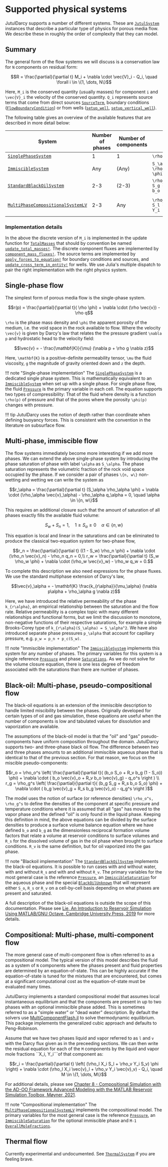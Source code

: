 # Supported physical systems
JutulDarcy supports a number of different systems. These are [`JutulSystem`](https://sintefmath.github.io/Jutul.jl/dev/usage/#Jutul.JutulSystem) instances that describe a particular type of physics for porous media flow. We describe these in roughly the order of complexity that they can model.

## Summary
The general form of the flow systems we will discuss is a conservation law for ``N`` components on residual form:

```math
R = \frac{\partial}{\partial t} M_i + \nabla \cdot \vec{V}_i - Q_i, \quad \forall i \in \{1, \dots, N\}
```

Here, ``M_i`` is the conserved quantity (usually masses) for component ``i`` and ``\vec{V}_i`` the velocity of the conserved quantity. ``Q_i`` represents source terms that come from direct sources [`SourceTerm`](@ref), boundary conditions ([`FlowBoundaryCondition`](@ref)) or from wells ([`setup_well`](@ref), [`setup_vertical_well`](@ref)).

The following table gives an overview of the available features that are described in more detail below:

| System | Number of phases | Number of components | ``M`` | ``V`` |
|---|---|---|---|---|
| [`SinglePhaseSystem`](@ref) | 1 | 1 | ``\rho \phi `` | ``\rho \vec{v}`` |
| [`ImmiscibleSystem`](@ref) | Any | (Any) | ``S_\alpha \rho_\alpha \phi`` | ``\rho_\alpha \vec{v}_\alpha`` |
| [`StandardBlackOilSystem`](@ref) | 2-3 | (2-3) | ``\rho_o^s(b_g S_g + R_s b_o S_o)`` | `` b_g \vec{v}_g + R_s b_g \vec{v}_o`` |
| [`MultiPhaseCompositionalSystemLV`](@ref) | 2-3 | Any | ``\rho_l X_i S_l + \rho_v Y_i S_v`` | ``\rho_l X_i \vec{v}_l + \rho_v Y_i \vec{v}_v`` |



### Implementation details
In the above the discrete version of ``M_i`` is implemented in the update function for [`TotalMasses`](@ref) that should by convention be named [`update_total_masses!`](@ref). The discrete component fluxes are implemented by [`component_mass_fluxes!`](@ref). The source terms are implemented by [`apply_forces_to_equation!`](@ref) for boundary conditions and sources, and [`update_cross_term_in_entity!`](@ref) for wells. We use Julia's multiple dispatch to pair the right implementation with the right physics system.

## Single-phase flow
The simplest form of porous media flow is the single-phase system.

```math
r(p) = \frac{\partial}{\partial t}( \rho \phi) + \nabla \cdot (\rho \vec{v}) - \rho q
```

``\rho`` is the phase mass density and ``\phi`` the apparent porosity of the medium, i.e. the void space in the rock available to flow. Where the velocity ``\vec{v}`` is given by Darcy's law that relates the the pressure gradient ``\nabla p`` and hydrostatic head to the velocity field:

```math
\vec{v} = - \frac{\mathbf{K}}{\mu} (\nabla p + \rho g \nabla z)
```

Here, ``\mathbf{K}`` is a positive-definite permeability tensor, ``\mu`` the fluid viscosity, ``g`` the magnitude of gravity oriented down and ``z`` the depth. 

!!! note "Single-phase implementation"
    The [`SinglePhaseSystem`](@ref) is a dedicated single phase system. This is mathematically equivalent to an [`ImmiscibleSystem`](@ref) when set up with a single phase. For single phase flow, the fluid [`Pressure`](@ref) is the primary variable in each cell. The equation supports two types of compressibility: That of the fluid where density is a function ``\rho(p)`` of pressure and that of the pores where the porosity ``\phi(p)`` changes with pressure.


!!! tip
    JutulDarcy uses the notion of depth rather than coordinate when defining buoyancy forces. This is consistent with the convention in the literature on subsurface flow.


## Multi-phase, immiscible flow
The flow systems immediately become more interesting if we add more phases. We can extend the above single-phase system by introducing the phase saturation of phase with label ``\alpha`` as ``S_\alpha``. The phase saturation represents the volumetric fraction of the rock void space occupied by the phase. If we consider a pair of phases ``\{n, w\}`` non-wetting and wetting we can write the system as

```math
r_\alpha = \frac{\partial}{\partial t} (S_\alpha \rho_\alpha \phi) + \nabla \cdot (\rho_\alpha \vec{v}_\alpha) - \rho_\alpha q_\alpha = 0, \quad \alpha \in \{n, w\}
```
This requires an additional closure such that the amount of saturation of all phases exactly fills the available fluid volume:
```math
S_w + S_n = 1, \quad 1 \ge S_\alpha \ge 0 \quad \alpha \in \{n, w\}
```
This equation is local and linear in the saturations and can be eliminated to produce the classical two-equation system for two-phase flow,
```math
r_n = \frac{\partial}{\partial t} ((1 - S_w) \rho_n \phi) + \nabla \cdot (\rho_n \vec{v}_n) - \rho_n q_n = 0,\\
r_w = \frac{\partial}{\partial t} (S_w \rho_w \phi) + \nabla \cdot (\rho_w \vec{v}_w) - \rho_w q_w = 0.
```
To complete this description we also need expressions for the phase fluxes. We use the standard multiphase extension of Darcy's law,
```math
\vec{v}_\alpha = - \mathbf{K} \frac{k_{r\alpha}}{\mu_\alpha} (\nabla p\alpha + \rho_\alpha g \nabla z)
```
Here, we have introduced the relative permeability of the phase ``k_{r\alpha}``, an empirical relationship between the saturation and the flow rate. Relative permeability is a complex topic with many different relationships and functional forms, but we limit the discussion to monotone, non-negative functions of their respective saturations, for example a simple Brooks-Corey type of ``k_{r\alpha}(S_\alpha) = S_\alpha^2``. We have also introduced separate phase pressures ``p_\alpha`` that account for capillary pressure, e.g. ``p_w = p_n + p_c(S_w)``.

!!! note "Immiscible implementation"
    The [`ImmiscibleSystem`](@ref) implements this system for any number of phases. The primary variables for this system is a single reference [`Pressure`](@ref) and phase [`Saturations`](@ref). As we do not solve for the volume closure equation, there is one less degree of freedom associated with the saturations than there are number of phases.

## Black-oil: Multi-phase, pseudo-compositional flow
The black-oil equations is an extension of the immiscible description to handle limited miscibility between the phases. Originally developed for certain types of oil and gas simulation, these equations are useful when the number of components is low and tabulated values for dissolution and vaporization are available.

The assumptions of the black-oil model is that the "oil" and "gas" pseudo-components have uniform composition throughout the domain. JutulDarcy supports two- and three-phase black oil flow. The difference between two and three phases amounts to an additional immiscible aqueous phase that is identical to that of the previous section. For that reason, we focus on the miscible pseudo-components:
```math
r_o = \rho_o^s \left( \frac{\partial}{\partial t}( (b_o S_o + R_v b_g (1 - S_o)) \phi) + \nabla \cdot ( b_o \vec{v}_o + R_v b_o \vec{v}_g) - q_o^s \right ) \\
r_g = \rho_g^s \left( \frac{\partial}{\partial t}( (b_g S_g + R_s b_o S_o) \phi) + \nabla \cdot ( b_g \vec{v}_g + R_s b_g \vec{v}_o) - q_g^s \right )
```

The model uses the notion of surface (or reference densities) ``\rho_o^s, \rho_g^s`` to define the densities of the component at specific pressure and temperature conditions where it is assumed that all "gas" has moved to the vapor phase and the defined "oil" is only found in the liquid phase. Keeping this definition in mind, the above equations can be divided by the surface densities to produce a surface volume balance equation where we have defined `b_o` and `b_g` as the dimensionless reciprocal formation volume factors that relate a volume at reservoir conditions to surface volumes and `R_s` for the dissolved volume of gas in the oil phase when brought to surface conditions. `R_v` is the same definition, but for oil vaporized into the gas phase.

!!! note "Blackoil implementation"
    The [`StandardBlackOilSystem`](@ref) implements the black-oil equations. It is possible to run cases with and without water, with and without ``R_s`` and with and without ``R_v``. The primary variables for the most general case is the reference [`Pressure`](@ref), an [`ImmiscibleSaturation`](@ref) for the aqueous phase and the special [`BlackOilUnknown`](@ref) that will represent either ``S_o``, ``R_s`` or ``R_v`` on a cell-by-cell basis depending on what phases are present and saturated.

A full description of the black-oil equations is outside the scope of this documentation. Please see [Lie, An Introduction to Reservoir Simulation Using MATLAB/GNU Octave, Cambridge University Press, 2019](https://doi.org/10.1017/9781108591416) for more details.
## Compositional: Multi-phase, multi-component flow
The more general case of multi-component flow is often referred to as a compositional model. The typical version of this model describes the fluid as a system of ``N`` components where the phases present and fluid properties are determined by an equation-of-state. This can be highly accurate if the equation-of-state is tuned for the mixtures that are encountered, but comes at a significant computational cost as the equation-of-state must be evaluated many times.

JutulDarcy implements a standard compositional model that assumes local instantaneous equilibrium and that the components are present in up to two phases with an optional immiscible phase added. This is sometimes referred to as a "simple water" or "dead water" description. By default the solvers use [MultiComponentFlash.jl](https://github.com/moyner/MultiComponentFlash.jl) to solve thermodynamic equilibrium. This package implements the generalized cubic approach and defaults to Peng-Robinson.

Assume that we have two phases liquid and vapor referred to as ``l`` and ``v`` with the Darcy flux given as in the preceeding sections. We can then write the residual equation for each of the ``M`` components by the liquid and vapor mole fractions ``X_i, Y_i```of that component as:

```math
r_i = \frac{\partial}{\partial t} \left( (\rho_l X_i S_l + \rho_v Y_i S_v) \phi \right) + \nabla \cdot (\rho_l X_i \vec{v}_l + \rho_v Y_i \vec{v}_v) - Q_i, \quad M \in \{1, \dots, M\}
```

For additional details, please see [Chapter 8 - Compositional Simulation with the AD-OO Framework Advanced Modeling with the MATLAB Reservoir Simulation Toolbox, Møyner, 2021](https://doi.org/10.1017/9781009019781).

!!! note "Compositional implementation"
    The [`MultiPhaseCompositionalSystemLV`](@ref) implements the compositional model. The primary variables for the most general case is the reference [`Pressure`](@ref), an [`ImmiscibleSaturation`](@ref) for the optional immiscible phase and ``M-1`` [`OverallMoleFractions`](@ref).

## Thermal flow
Currently experimental and undocumented. See [`ThermalSystem`](@ref) if you are feeling brave.
